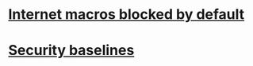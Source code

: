 # [Internet macros blocked by default](internet-macros-blocked.md)
# [Security baselines](https://techcommunity.microsoft.com/t5/microsoft-security-baselines/bg-p/Microsoft-Security-Baselines)
